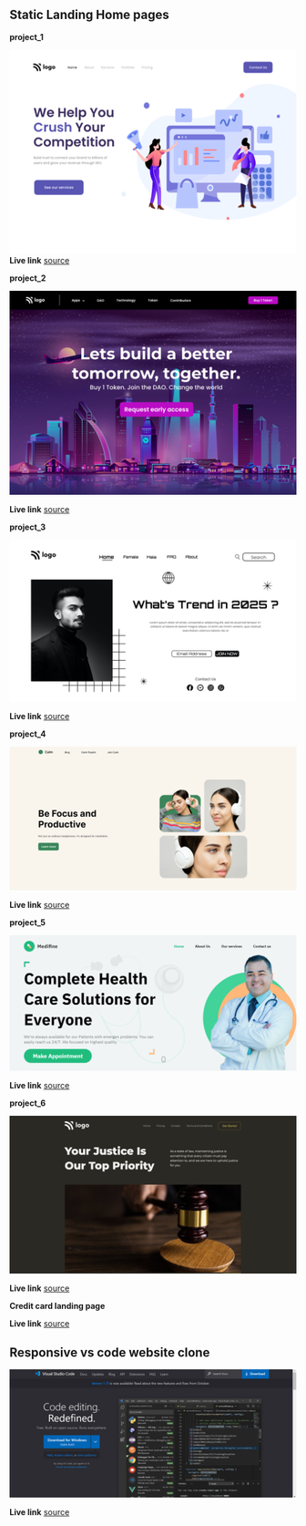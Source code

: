 ## Static Landing Home pages

**project_1**

![project1Image](../Html%20and%20css/project_1/output.png)
**Live link**
  [source](https://clever-jelly-c68079.netlify.app/)

 **project_2**

![project2Image](../Html%20and%20css/project_2/output.png)

**Live link**
  [source](https://helpful-kitsune-8e48ce.netlify.app/)



**project_3**

![project3Image](../Html%20and%20css/project_3/output.png)

**Live link**
  [source](https://frolicking-crisp-3c9ba6.netlify.app/)


**project_4**

![project4Image](../Html%20and%20css/project_4/output.png)

**Live link**
  [source](https://lucent-cajeta-751d26.netlify.app/)

**project_5**

![project5Image](../Html%20and%20css/project_5/output.png)



**Live link**
  [source](https://lucent-cajeta-751d26.netlify.app/)

**project_6**

![project6Image](../Html%20and%20css/project_6/Output.png)


**Live link**
  [source](https://gregarious-dolphin-22c2c2.netlify.app/)

  **Credit card landing page**

  **Live link**
  [source](https://imaginative-sundae-f583a8.netlify.app/)

## Responsive vs code website clone 

![](../Html%20and%20css/VScode%20clone/output.PNG)

**Live link**
  [source](https://incomparable-elf-ca9d74.netlify.app/)

